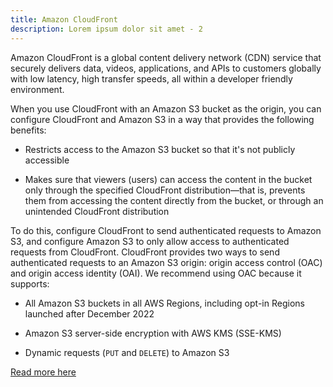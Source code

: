 ```yaml
---
title: Amazon CloudFront
description: Lorem ipsum dolor sit amet - 2
---
```


Amazon CloudFront is a global content delivery network (CDN) service that securely delivers data, videos, applications, and APIs to customers globally with low latency, high transfer speeds, all within a developer friendly environment.

When you use CloudFront with an Amazon S3 bucket as the origin, you can configure CloudFront and Amazon S3 in a way that provides the following benefits:

- Restricts access to the Amazon S3 bucket so that it's not publicly accessible

- Makes sure that viewers (users) can access the content in the bucket only through the specified CloudFront distribution—that is, prevents them from accessing the content directly from the bucket, or through an unintended CloudFront distribution

To do this, configure CloudFront to send authenticated requests to Amazon S3, and configure Amazon S3 to only allow access to authenticated requests from CloudFront. CloudFront provides two ways to send authenticated requests to an Amazon S3 origin: origin access control (OAC) and origin access identity (OAI). We recommend using OAC because it supports:

- All Amazon S3 buckets in all AWS Regions, including opt-in Regions launched after December 2022

- Amazon S3 server-side encryption with AWS KMS (SSE-KMS)

- Dynamic requests (```PUT``` and ```DELETE```) to Amazon S3

[Read more here](https://docs.aws.amazon.com/AmazonCloudFront/latest/DeveloperGuide/private-content-restricting-access-to-s3.html)